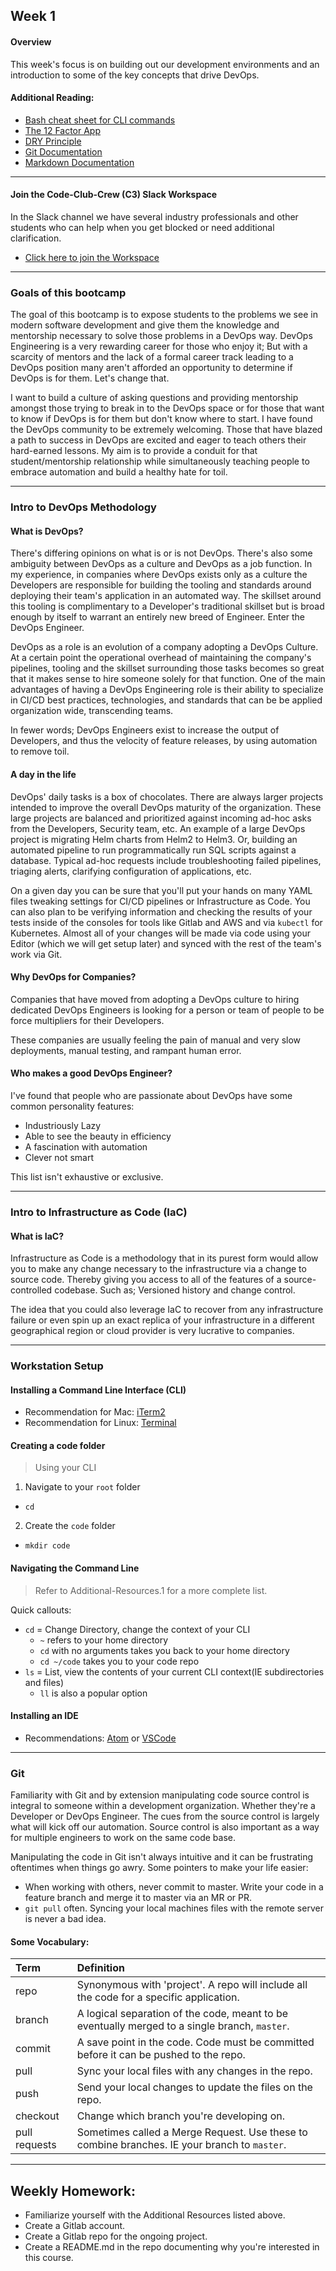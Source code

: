 ## Week 1
#### Overview
This week's focus is on building out our development environments and an introduction to some of the key concepts that drive DevOps.

#### Additional Reading:
  - [Bash cheat sheet for CLI commands](https://devhints.io/bash)
  - [The 12 Factor App](https://12factor.net/)
  - [DRY Principle](https://en.wikipedia.org/wiki/Don%27t_repeat_yourself)
  - [Git Documentation](https://git-scm.com/docs/gitglossary)
  - [Markdown Documentation](https://www.markdownguide.org/basic-syntax/)

---

#### Join the Code-Club-Crew (C3) Slack Workspace
In the Slack channel we have several industry professionals and other students who can help when you get blocked or need additional clarification.
- [Click here to join the Workspace](https://join.slack.com/t/code-club-crew/shared_invite/enQtNDQ3ODA2NTk0MTEyLTc1ODVhYTAwMDAyMTAwODlkMDAzYzNhMjIwOTcyMzA4MTY5NjExOTA2NjJiNGEzOTA5MDNlZGJiZTBjNzAzZjE)

---

### Goals of this bootcamp
The goal of this bootcamp is to expose students to the problems we see in modern software development and give them the knowledge and mentorship necessary to solve those problems in a DevOps way. DevOps Engineering is a very rewarding career for those who enjoy it; But with a scarcity of mentors and the lack of a formal career track leading to a DevOps position many aren't afforded an opportunity to determine if DevOps is for them. Let's change that.

I want to build a culture of asking questions and providing mentorship amongst those trying to break in to the DevOps space or for those that want to know if DevOps is for them but don't know where to start.
I have found the DevOps community to be extremely welcoming. Those that have blazed a path to success in DevOps are excited and eager to teach others their hard-earned lessons. My aim is to provide a conduit for that student/mentorship relationship while simultaneously teaching people to embrace automation and build a healthy hate for toil.

---

###  Intro to DevOps Methodology
#### What is DevOps?
There's differing opinions on what is or is not DevOps. There's also some ambiguity between DevOps as a culture and DevOps as a job function. In my experience, in companies where DevOps exists only as a culture the Developers are responsible for building the tooling and standards around deploying their team's application in an automated way. The skillset around this tooling is complimentary to a Developer's traditional skillset but is broad enough by itself to warrant an entirely new breed of Engineer. Enter the DevOps Engineer.

DevOps as a role is an evolution of a company adopting a DevOps Culture. At a certain point the operational overhead of maintaining the company's pipelines, tooling and the skillset surrounding those tasks becomes so great that it makes sense to hire someone solely for that function. One of the main advantages of having a DevOps Engineering role is their ability to specialize in CI/CD best practices, technologies, and standards that can be be applied organization wide, transcending teams.

In fewer words; DevOps Engineers exist to increase the output of Developers, and thus the velocity of feature releases, by using automation to remove toil.

#### A day in the life
DevOps' daily tasks is a box of chocolates. There are always larger projects intended to improve the overall DevOps maturity of the organization. These large projects are balanced and prioritized against incoming ad-hoc asks from the Developers, Security team, etc. An example of a large DevOps project is migrating Helm charts from Helm2 to Helm3. Or, building an automated pipeline to run programmatically run SQL scripts against a database. Typical ad-hoc requests include troubleshooting failed pipelines, triaging alerts, clarifying configuration of applications, etc.

On a given day you can be sure that you'll put your hands on many YAML files tweaking settings for CI/CD pipelines or Infrastructure as Code. You can also plan to be verifying information and checking the results of your tests inside of the consoles for tools like Gitlab and AWS and via `kubectl` for Kubernetes. Almost all of your changes will be made via code using your Editor (which we will get setup later) and synced with the rest of the team's work via Git.

#### Why DevOps for Companies?
Companies that have moved from adopting a DevOps culture to hiring dedicated DevOps Engineers is looking for a person or team of people to be force multipliers for their Developers.

These companies are usually feeling the pain of manual and very slow deployments, manual testing, and rampant human error.

#### Who makes a good DevOps Engineer?
I've found that people who are passionate about DevOps have some common personality features:
- Industriously Lazy
- Able to see the beauty in efficiency
- A fascination with automation
- Clever not smart

This list isn't exhaustive or exclusive.

---

### Intro to Infrastructure as Code (IaC)
#### What is IaC?
Infrastructure as Code is a methodology that in its purest form would allow you to make any change necessary to the infrastructure via a change to source code. Thereby giving you access to all of the features of a source-controlled codebase. Such as; Versioned history and change control.

The idea that you could also leverage IaC to recover from any infrastructure failure or even spin up an exact replica of your infrastructure in a different geographical region or cloud provider is very lucrative to companies.

---

### Workstation Setup

#### Installing a Command Line Interface (CLI)
- Recommendation for Mac: [iTerm2](https://www.iterm2.com)
- Recommendation for Linux: [Terminal](https://ubuntu.com/tutorials/command-line-for-beginners#1-overview)

#### Creating a code folder
> Using your CLI

1. Navigate to your `root` folder
  - `cd`
2. Create the `code` folder
  - `mkdir code`

#### Navigating the Command Line
> Refer to Additional-Resources.1 for a more complete list.

Quick callouts:
- `cd` = Change Directory, change the context of your CLI
  - `~` refers to your home directory
  - `cd` with no arguments takes you back to your home directory
  - `cd ~/code` takes you to your code repo
- `ls` = List, view the contents of your current CLI context(IE subdirectories and files)
  - `ll` is also a popular option

#### Installing an IDE
- Recommendations: [Atom](https://atom.io/) or [VSCode](https://code.visualstudio.com/)

---

### Git
Familiarity with Git and by extension manipulating code source control is integral to someone within a development organization. Whether they're a Developer or DevOps Engineer. The cues from the source control is largely what will kick off our automation. Source control is also important as a way for multiple engineers to work on the same code base.

Manipulating the code in Git isn't always intuitive and it can be frustrating oftentimes when things go awry. Some pointers to make your life easier:
- When working with others, never commit to master. Write your code in a feature branch and merge it to master via an MR or PR.
- `git pull` often. Syncing your local machines files with the remote server is never a bad idea.

#### Some Vocabulary:

| Term              | Definition |
| :-----            | :----- |
| repo              | Synonymous with 'project'. A repo will include all the code for a specific application. |
| branch            | A logical separation of the code, meant to be eventually merged to a single branch, `master`. |
| commit            | A save point in the code. Code must be committed before it can be pushed to the repo. |
| pull              | Sync your local files with any changes in the repo. |
| push              | Send your local changes to update the files on the repo. |
| checkout          | Change which branch you're developing on. |
| pull requests     | Sometimes called a Merge Request. Use these to combine branches. IE your branch to `master`. |

---

## Weekly Homework:
- Familiarize yourself with the Additional Resources listed above.
- Create a Gitlab account.
- Create a Gitlab repo for the ongoing project.
- Create a README.md in the repo documenting why you're interested in this course.
